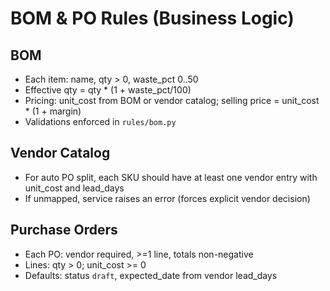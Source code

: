 # BOM & PO Rules (Business Logic)

## BOM
- Each item: name, qty > 0, waste_pct 0..50
- Effective qty = qty * (1 + waste_pct/100)
- Pricing: unit_cost from BOM or vendor catalog; selling price = unit_cost * (1 + margin)
- Validations enforced in `rules/bom.py`

## Vendor Catalog
- For auto PO split, each SKU should have at least one vendor entry with unit_cost and lead_days
- If unmapped, service raises an error (forces explicit vendor decision)

## Purchase Orders
- Each PO: vendor required, >=1 line, totals non-negative
- Lines: qty > 0; unit_cost >= 0
- Defaults: status `draft`, expected_date from vendor lead_days

